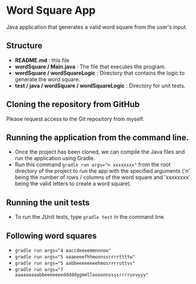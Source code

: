 # Word Square App

Java application that generates a valid word square from the user's input.

## Structure

* **README.md** : this file
* **wordSquare / Main.java** : The file that executes the program.
* **wordSquare / wordSquareLogic** : Directory that contains the logic to generate the word square.
* **test / java / wordSquare / wordSquareLogic** : Directory for unit tests.

## Cloning the repository from GitHub
Please request access to the Git repository from myself.

## Running the application from the command line.
* Once the project has been cloned, we can compile the Java files and run the application using Gradle. 
* Run this command ```gradle run args="n xxxxxxxx"``` from the root directory of the project to run the app with the specified arguments ('n' being the number of rows / columns of the word square and 'xxxxxxxx' being the valid letters to create a word square).

## Running the unit tests
* To run the JUnit tests, type ```gradle test``` in the command line.

## Following word squares

* ```gradle run args="4 aaccdeeeemmnnnoo"```
* ```gradle run args="5 aaaeeeefhhmoonssrrrrttttw"```
* ```gradle run args="5 aabbeeeeeeeehmosrrrruttvv"```
* ```gradle run args="7 aaaaaaaaabbeeeeeeedddddggmmlloooonnssssrrrruvvyyy"```


